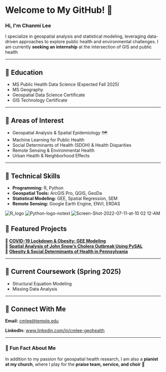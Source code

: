 # Welcome to My GitHub! 👋
### Hi, I'm Chanmi Lee 

I specialize in geospatial analysis and statistical modeling, leveraging data-driven approaches to explore public health and environmental challenges.
I am currently **seeking an internship** at the intersection of GIS and public health

---

## 📌 Education

- MS Public Health Data Science (Expected Fall 2025)
- MS Geography
- Geospatial Data Science Certificate
- GIS Technology Certificate

---

## 📌 Areas of Interest
- Geospatial Analysis & Spatial Epidemiology  🗺
- Machine Learning for Public Health 
- Social Determinants of Health (SDOH) & Health Disparities
- Remote Sensing & Environmental Health
- Urban Health & Neighborhood Effects 

---

## 📌 Technical Skills
- **Programming:** R, Python
- **Geospatial Tools:** ArcGIS Pro, QGIS, GeoDa
- **Statistical Modeling:** GEE, Spatial Regression, SEM  
- **Remote Sensing:** Google Earth Engine, ENVI, ERDAS

![R_logo](https://github.com/user-attachments/assets/88b6f1c3-2692-416f-a0d0-6332aee14a28) ![Python-logo-notext](https://github.com/user-attachments/assets/8ed1f141-bf9e-47ff-b736-c116e0430d0d) ![Screen-Shot-2022-07-11-at-10 02 12-AM](https://github.com/user-attachments/assets/0ec5dabb-b5dc-41fa-8ae3-bda9060fdb9e)



## 📌 Featured Projects
🔹 **[COVID-19 Lockdown & Obesity: GEE Modeling](https://github.com/cmlee-geohealth/covid_obesity_GEE)**  
🔹 **[Spatial Analysis of John Snow’s Cholera Outbreak Using PySAL](https://github.com/cmlee-geohealth/pysal_snow_cholera)**  
🔹 **[Obesity & Social Determinants of Health in Pennsylvania](https://github.com/cmlee-geohealth/obesity_SDOH_PA)**  
 

---

## 📌 Current Coursework (Spring 2025)
- Structural Equation Modeling  
- Missing Data Analysis 

---

## 📌 Connect With Me
**Email:** cmlee@temple.edu 

**LinkedIn:** www.linkedin.com/in/cmlee-geohealth

---

### 📌 Fun Fact About Me
In addition to my passion for geospatial health research, I am also a **pianist at my church**, where I play for the **praise team, service, and choir** 🎹


